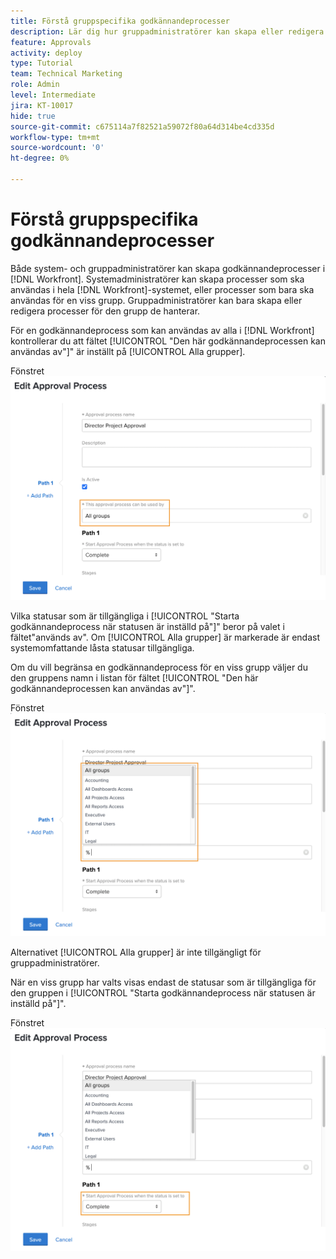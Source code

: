 ```yaml
---
title: Förstå gruppspecifika godkännandeprocesser
description: Lär dig hur gruppadministratörer kan skapa eller redigera godkännandeprocesser för de grupper som de hanterar.
feature: Approvals
activity: deploy
type: Tutorial
team: Technical Marketing
role: Admin
level: Intermediate
jira: KT-10017
hide: true
source-git-commit: c675114a7f82521a59072f80a64d314be4cd335d
workflow-type: tm+mt
source-wordcount: '0'
ht-degree: 0%

---
```


# Förstå gruppspecifika godkännandeprocesser

Både system- och gruppadministratörer kan skapa godkännandeprocesser i [!DNL Workfront]. Systemadministratörer kan skapa processer som ska användas i hela [!DNL Workfront]-systemet, eller processer som bara ska användas för en viss grupp. Gruppadministratörer kan bara skapa eller redigera processer för den grupp de hanterar.

För en godkännandeprocess som kan användas av alla i [!DNL Workfront] kontrollerar du att fältet [!UICONTROL &quot;Den här godkännandeprocessen kan användas av&quot;]&quot; är inställt på [!UICONTROL Alla grupper].

Fönstret ![[!UICONTROL Redigera godkännandeprocess] med gruppfältet markerat](assets/admin-fund-approval-processes-1.png)

Vilka statusar som är tillgängliga i [!UICONTROL &quot;Starta godkännandeprocess när statusen är inställd på&quot;]&quot; beror på valet i fältet&quot;används av&quot;. Om [!UICONTROL Alla grupper] är markerade är endast systemomfattande låsta statusar tillgängliga.

Om du vill begränsa en godkännandeprocess för en viss grupp väljer du den gruppens namn i listan för fältet [!UICONTROL &quot;Den här godkännandeprocessen kan användas av&quot;]&quot;.

Fönstret ![[!UICONTROL Redigera godkännandeprocess] med gruppfältet utökat](assets/admin-fund-approval-processes-2.png)

Alternativet [!UICONTROL Alla grupper] är inte tillgängligt för gruppadministratörer.

När en viss grupp har valts visas endast de statusar som är tillgängliga för den gruppen i [!UICONTROL &quot;Starta godkännandeprocess när statusen är inställd på&quot;]&quot;.

Fönstret ![[!UICONTROL Redigera godkännandeprocess] med statusfältet markerat](assets/admin-fund-approval-processes-3.png)

